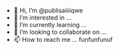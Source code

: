 - 👋 Hi, I’m @publisaiiiiqwe
- 👀 I’m interested in ...
- 🌱 I’m currently learning ...
- 💞️ I’m looking to collaborate on ...
- 📫 How to reach me ...
funfunfunuf
<!---
publisaiiiiqwe/publisaiiiiqwe is a ✨ special ✨ repository because its `README.md` (this file) appears on your GitHub profile.
You can click the Preview link to take a look at your changes.
--->
